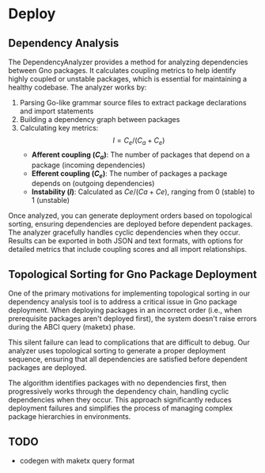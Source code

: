 # Deploy

## Dependency Analysis

The DependencyAnalyzer provides a method for analyzing dependencies between Gno packages. It calculates coupling metrics to help identify highly coupled or unstable packages, which is essential for maintaining a healthy codebase. The analyzer works by:

1. Parsing Go-like grammar source files to extract package declarations and import statements
2. Building a dependency graph between packages
3. Calculating key metrics:
$$
I = C_e/(C_a+C_e)
$$
   - **Afferent coupling ($C_a$)**: The number of packages that depend on a package (incoming dependencies)
   - **Efferent coupling ($C_e$)**: The number of packages a package depends on (outgoing dependencies)
   - **Instability ($I$)**: Calculated as $Ce/(Ca+Ce)$, ranging from $0$ (stable) to $1$ (unstable)

Once analyzed, you can generate deployment orders based on topological sorting, ensuring dependencies are deployed before dependent packages. The analyzer gracefully handles cyclic dependencies when they occur. Results can be exported in both JSON and text formats, with options for detailed metrics that include coupling scores and all import relationships.

## Topological Sorting for Gno Package Deployment

One of the primary motivations for implementing topological sorting in our dependency analysis tool is to address a critical issue in Gno package deployment. When deploying packages in an incorrect order (i.e., when prerequisite packages aren't deployed first), the system doesn't raise errors during the ABCI query (maketx) phase.

This silent failure can lead to complications that are difficult to debug. Our analyzer uses topological sorting to generate a proper deployment sequence, ensuring that all dependencies are satisfied before dependent packages are deployed.

The algorithm identifies packages with no dependencies first, then progressively works through the dependency chain, handling cyclic dependencies when they occur. This approach significantly reduces deployment failures and simplifies the process of managing complex package hierarchies in environments.

## TODO

- codegen with maketx query format
